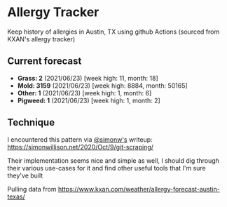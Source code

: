 # Allergy Tracker

Keep history of allergies in Austin, TX using github Actions (sourced from KXAN's allergy tracker)

## Current forecast
<!-- INJECT FORECAST -->
- **Grass: 2** (2021/06/23)  [week high: 11, month: 18]
- **Mold: 3159** (2021/06/23)  [week high: 8884, month: 50165]
- **Other: 1** (2021/06/23)  [week high: 1, month: 6]
- **Pigweed: 1** (2021/06/23)  [week high: 1, month: 2]
<!-- END INJECT FORECAST -->

## Technique

I encountered this pattern via [@simonw's](https://github.com/simonw) writeup: https://simonwillison.net/2020/Oct/9/git-scraping/

Their implementation seems nice and simple as well, I should dig through their various use-cases for it and find other useful tools that I'm sure they've built

Pulling data from https://www.kxan.com/weather/allergy-forecast-austin-texas/
